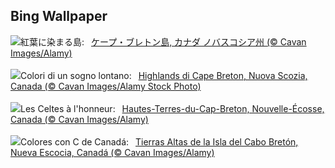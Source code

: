 ## Bing Wallpaper
![](https://www.bing.com/th?id=OHR.CelticColours_JA-JP6953032126_UHD.jpg&w=1000)紅葉に染まる島:&nbsp;&ensp;[ケープ・ブレトン島, カナダ ノバスコシア州 (© Cavan Images/Alamy)](https://www.bing.com/th?id=OHR.CelticColours_JA-JP6953032126_UHD.jpg)
<br><br/>
![](https://www.bing.com/th?id=OHR.CelticColours_IT-IT4571823616_UHD.jpg&w=1000)Colori di un sogno lontano:&nbsp;&ensp;[Highlands di Cape Breton, Nuova Scozia, Canada (© Cavan Images/Alamy Stock Photo)](https://www.bing.com/th?id=OHR.CelticColours_IT-IT4571823616_UHD.jpg)
<br><br/>
![](https://www.bing.com/th?id=OHR.CelticColours_FR-FR3939645346_UHD.jpg&w=1000)Les Celtes à l'honneur:&nbsp;&ensp;[Hautes-Terres-du-Cap-Breton, Nouvelle-Écosse, Canada (© Cavan Images/Alamy)](https://www.bing.com/th?id=OHR.CelticColours_FR-FR3939645346_UHD.jpg)
<br><br/>
![](https://www.bing.com/th?id=OHR.CelticColours_ES-ES5079462677_UHD.jpg&w=1000)Colores con C de Canadá:&nbsp;&ensp;[Tierras Altas de la Isla del Cabo Bretón, Nueva Escocia, Canadá (© Cavan Images/Alamy)](https://www.bing.com/th?id=OHR.CelticColours_ES-ES5079462677_UHD.jpg)
<br><br/>
